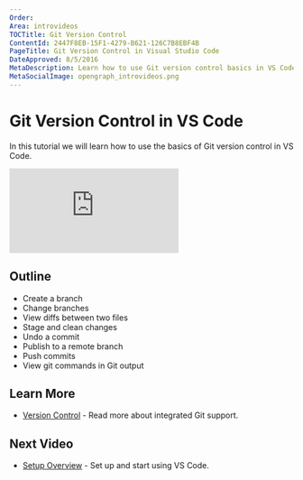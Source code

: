 ```yaml
---
Order:
Area: introvideos
TOCTitle: Git Version Control
ContentId: 2447F8EB-15F1-4279-B621-126C7B8EBF4B
PageTitle: Git Version Control in Visual Studio Code
DateApproved: 8/5/2016
MetaDescription: Learn how to use Git version control basics in VS Code.
MetaSocialImage: opengraph_introvideos.png
---
```


# Git Version Control in VS Code

In this tutorial we will learn how to use the basics of Git version control in VS Code.

<iframe src="https://www.youtube.com/embed/AKNYgP0yEOY?rel=0&amp;disablekb=0&amp;modestbranding=1&amp;showinfo=0" frameborder="0" allowfullscreen></iframe>

## Outline

* Create a branch
* Change branches
* View diffs between two files
* Stage and clean changes
* Undo a commit
* Publish to a remote branch
* Push commits
* View git commands in Git output

## Learn More

* [Version Control](/docs/userguide/versioncontrol.md) - Read more about integrated Git support.

## Next Video

* [Setup Overview](/docs/setup/setup-overview.md) - Set up and start using VS Code.
